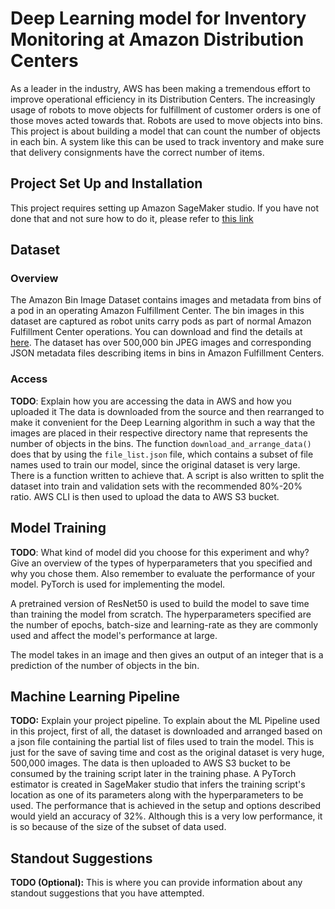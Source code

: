 # Deep Learning model for Inventory Monitoring at Amazon Distribution Centers

As a leader in the industry, AWS has been making a tremendous effort to improve operational efficiency in its Distribution Centers. The increasingly usage of robots to move objects for fulfillment of customer orders is one of those moves acted towards that. Robots are used to move objects into bins. This project is about building a model that can count the number of objects in each bin. A system like this can be used to track inventory and make sure that delivery consignments have the correct number of items.


## Project Set Up and Installation
This project requires setting up Amazon SageMaker studio. If you have not done that and not sure how to do it, please refer to [this link](https://docs.aws.amazon.com/sagemaker/latest/dg/onboard-quick-start.html)

## Dataset

### Overview
The Amazon Bin Image Dataset contains images and metadata from bins of a pod in an operating Amazon Fulfillment Center. The bin images in this dataset are captured as robot units carry pods as part of normal Amazon Fulfillment Center operations. You can download and find the details at [here](https://aws.amazon.com/ko/public-datasets/amazon-bin-images/). The dataset has over 500,000 bin JPEG images and corresponding JSON metadata files describing items in bins in Amazon Fulfillment Centers.

### Access
**TODO**: Explain how you are accessing the data in AWS and how you uploaded it
The data is downloaded from the source and then rearranged to make it convenient for the Deep Learning algorithm in such a way that the images are placed in their respective directory name that represents the number of objects in the bins. The function `download_and_arrange_data()` does that by using the `file_list.json` file, which contains a subset of file names used to train our model, since the original dataset is very large. There is a function written to achieve that. A script is also written to split the dataset into train and validation sets with the recommended 80%-20% ratio.
AWS CLI is then used to upload the data to AWS S3 bucket.

## Model Training
**TODO**: What kind of model did you choose for this experiment and why? Give an overview of the types of hyperparameters that you specified and why you chose them. Also remember to evaluate the performance of your model. PyTorch is used for implementing the model.

A pretrained version of ResNet50 is used to build the model to save time than training the model from scratch. The hyperparameters specified are the number of epochs, batch-size and learning-rate as they are commonly used and affect the model's performance at large.

The model takes in an image and then gives an output of an integer that is a prediction of the number of objects in the bin.

## Machine Learning Pipeline
**TODO:** Explain your project pipeline.
To explain about the ML Pipeline used in this project, first of all, the dataset is downloaded and arranged based on a json file containing the partial list of files used to train the model. This is just for the save of saving time and cost as the original dataset is very huge, 500,000 images. The data is then uploaded to AWS S3 bucket to be consumed by the training script later in the training phase. A PyTorch estimator is created in SageMaker studio that infers the training script's location as one of its parameters along with the hyperparameters to be used. The performance that is achieved in the setup and options described would yield an accuracy of 32%. Although this is a very low performance, it is so because of the size of the subset of data used.

## Standout Suggestions
**TODO (Optional):** This is where you can provide information about any standout suggestions that you have attempted.

